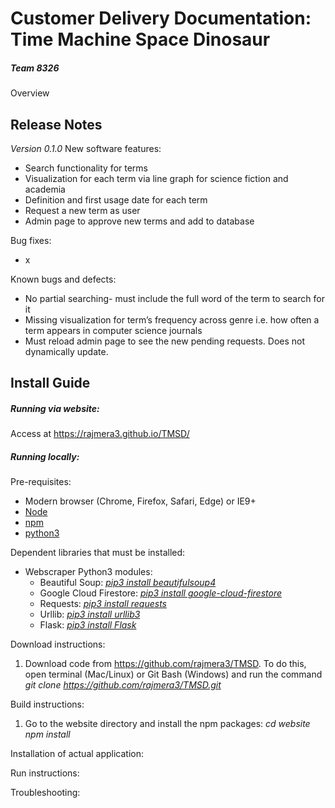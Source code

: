 # Customer Delivery Documentation: Time Machine Space Dinosaur
##### Team 8326
Overview
## Release Notes
*Version 0.1.0*
New software features:
* Search functionality for terms
* Visualization for each term via line graph for science fiction and academia
* Definition and first usage date for each term
* Request a new term as user
* Admin page to approve new terms and add to database

Bug fixes:
* x

Known bugs and defects:
* No partial searching- must include the full word of the term to search for it
* Missing visualization for term’s frequency across genre i.e. how often a term appears in computer science journals
* Must reload admin page to see the new pending requests. Does not dynamically update.

## Install Guide
##### Running via website:
Access at https://rajmera3.github.io/TMSD/

##### Running locally:
Pre-requisites:
* Modern browser (Chrome, Firefox, Safari, Edge) or IE9+
* [Node](https://nodejs.org/en/)
* [npm](https://www.npmjs.com/get-npm)
* [python3](https://www.python.org/downloads/)

Dependent libraries that must be installed: 
* Webscraper Python3 modules:
    * Beautiful Soup: [*pip3 install beautifulsoup4*](https://pypi.org/project/beautifulsoup4/)
    * Google Cloud Firestore: [*pip3 install google-cloud-firestore*](https://pypi.org/project/google-cloud-firestore/)
    * Requests: [*pip3 install requests*](http://docs.python-requests.org/en/master/)
    * Urllib: [*pip3 install urllib3*](https://urllib3.readthedocs.io/en/latest/)
    * Flask: [*pip3 install Flask*](https://pypi.org/project/Flask/)

Download instructions: 
1. Download code from https://github.com/rajmera3/TMSD. To do this, open terminal (Mac/Linux) or Git Bash (Windows) and run the command
*git clone https://github.com/rajmera3/TMSD.git*

Build instructions: 
1. Go to the website directory and install the npm packages:
    *cd website*
    *npm install*

Installation of actual application: 

Run instructions: 


Troubleshooting: 

